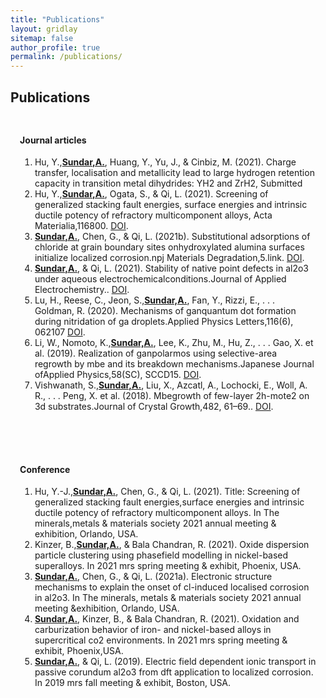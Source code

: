 ```yaml
---
title: "Publications"
layout: gridlay
sitemap: false
author_profile: true
permalink: /publications/
---
```


<style>
.jumbotron{
    padding:3%;
    padding-bottom:10px;
    padding-top:10px;
    margin-top:10px;
    margin-bottom:30px;
}
</style>

## Publications

<style>
img{
  border-radius: 10px;
}
.col-md-3 {
  margin-top:10px;
  margin-bottom:10px;
  padding:0px;
  display:block;
  overflow:hidden;
  text-align:center;
  display: table-cell;
  background: white;
  border-radius: 20px;
  height: auto;
  <!-- border: 1px solid black; -->
}
iframe {
  margin:0;
  padding:0;
  width: 175px;
  display: inline;
  vertical-align: middle;
}
</style>

<div class="jumbotron">
 <h4>Journal articles</h4>
<ol>
<li>Hu, Y.,<u><b>Sundar,A.</b></u>, Huang, Y., Yu, J., & Cinbiz, M. (2021). Charge transfer, localisation and metallicity lead to large hydrogen
retention capacity in transition metal dihydrides: YH2 and ZrH2, <span class="emphasized">Submitted</span> <br></li>    
<li>Hu, Y.,<u><b>Sundar,A.</b></u>, Ogata, S., & Qi, L. (2021). Screening of generalized stacking fault energies, surface energies and intrinsic ductile potency of refractory multicomponent alloys, Acta Materialia,116800. <a href="https://www.sciencedirect.com/science/article/abs/pii/S1359645421001804" target="_blank">DOI</a>.<br></li>
<li><u><b>Sundar,A.</b></u>, Chen, G., & Qi, L. (2021b). Substitutional adsorptions of chloride at grain boundary sites onhydroxylated alumina surfaces initialize localized corrosion.npj Materials Degradation,5.link.
 <a href="https://doi.org/10.1038/s41529-021-00161-w" target="_blank">DOI</a>.<br></li>
<li><u><b>Sundar,A.</b></u>, & Qi, L. (2021). Stability of native point defects in al2o3 under aqueous electrochemicalconditions.Journal of Applied Electrochemistry.. <a href="https://doi.org/10.1007/s10800-020-01526-w" target="_blank">DOI</a>.<br></li>
<li>Lu, H., Reese, C., Jeon, S.,<u><b>Sundar,A.</b></u>, Fan, Y., Rizzi, E., . . . Goldman, R. (2020). Mechanisms of ganquantum dot formation during nitridation of ga droplets.Applied Physics Letters,116(6), 062107 <a href="https://aip.scitation.org/doi/abs/10.1063/1.5133965" target="_blank">DOI</a>.<br></li>
<li>Li, W., Nomoto, K.,<u><b>Sundar,A.</b></u>, Lee, K., Zhu, M., Hu, Z., . . . Gao, X. et al. (2019). Realization of ganpolarmos using selective-area regrowth by mbe and its breakdown mechanisms.Japanese Journal ofApplied Physics,58(SC), SCCD15. <a href="https://iopscience.iop.org/article/10.7567/1347-4065/ab0f1b/meta" target="_blank">DOI</a>.<br></li>
<li>Vishwanath, S.,<u><b>Sundar,A.</b></u>, Liu, X., Azcatl, A., Lochocki, E., Woll, A. R., . . . Peng, X. et al. (2018). Mbegrowth of few-layer 2h-mote2 on 3d substrates.Journal of Crystal Growth,482, 61–69.. <a href="https://www.sciencedirect.com/science/article/pii/S0022024817306310" target="_blank">DOI</a>.<br></li>
</ol>
</div>

<div class="jumbotron">
 <h4>Conference</h4>
<ol>
<li>Hu, Y.-J.,<u><b>Sundar,A.</b></u>, Chen, G., & Qi, L. (2021). Title: Screening of generalized stacking fault energies,surface energies and intrinsic ductile potency of refractory multicomponent alloys. In The minerals,metals & materials society 2021 annual meeting & exhibition, Orlando, USA.<br></li>
<li>Kinzer, B.,<u><b>Sundar,A.</b></u>, & Bala Chandran, R. (2021). Oxide dispersion particle clustering using phasefield modelling in nickel-based superalloys. In 2021 mrs spring meeting & exhibit, Phoenix, USA.<br></li>
<li><u><b>Sundar,A.</b></u>, Chen, G., & Qi, L. (2021a). Electronic structure mechanisms to explain the onset of cl-induced localised corrosion in al2o3. In The minerals, metals & materials society 2021 annual meeting &exhibition, Orlando, USA.<br></li>
<li><u><b>Sundar,A.</b></u>, Kinzer, B., & Bala Chandran, R. (2021). Oxidation and carburization behavior of iron- and nickel-based alloys in supercritical co2 environments. In 2021 mrs spring meeting & exhibit, Phoenix,USA.<br></li>
<li><u><b>Sundar,A.</b></u>, & Qi, L. (2019). Electric field dependent ionic transport in passive corundum al2o3 from dft application to localized corrosion. In 2019 mrs fall meeting & exhibit, Boston, USA.<br></li>
</ol>
</div>

